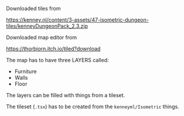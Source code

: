 

Downloaded tiles from

https://kenney.nl/content/3-assets/47-isometric-dungeon-tiles/kenneyDungeonPack_2.3.zip


Downloaded map editor from

https://thorbjorn.itch.io/tiled?download

The map has to have three LAYERS called:
* Furniture
* Walls
* Floor

The layers can be filled with things from a tileset.

The tileset (`.tsx`) has to be created from the `kenneyml/Isometric` things.